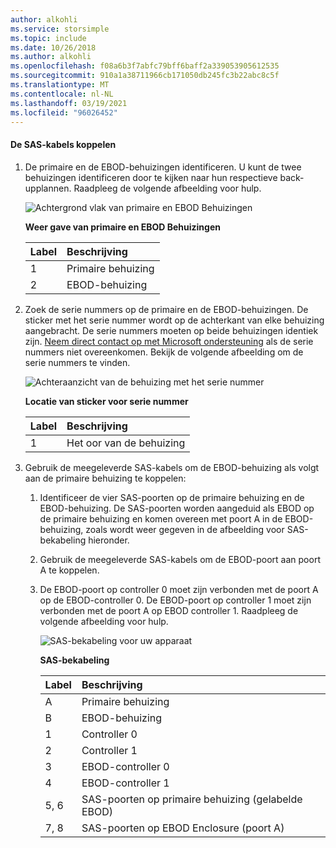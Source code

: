 ```yaml
---
author: alkohli
ms.service: storsimple
ms.topic: include
ms.date: 10/26/2018
ms.author: alkohli
ms.openlocfilehash: f08a6b3f7abfc79bff6baff2a339053905612535
ms.sourcegitcommit: 910a1a38711966cb171050db245fc3b22abc8c5f
ms.translationtype: MT
ms.contentlocale: nl-NL
ms.lasthandoff: 03/19/2021
ms.locfileid: "96026452"
---
```

#### <a name="to-attach-the-sas-cables"></a>De SAS-kabels koppelen
1. De primaire en de EBOD-behuizingen identificeren. U kunt de twee behuizingen identificeren door te kijken naar hun respectieve back-upplannen. Raadpleeg de volgende afbeelding voor hulp. 
   
    ![Achtergrond vlak van primaire en EBOD Behuizingen](./media/storsimple-sas-cable-8600/HCSBackplaneofprimaryandEBODenclosure.png)
   
    **Weer gave van primaire en EBOD Behuizingen**
   
   | Label | Beschrijving |
   |:--- |:--- |
   | 1 |Primaire behuizing |
   | 2 |EBOD-behuizing |
2. Zoek de serie nummers op de primaire en de EBOD-behuizingen. De sticker met het serie nummer wordt op de achterkant van elke behuizing aangebracht. De serie nummers moeten op beide behuizingen identiek zijn. [Neem direct contact op met Microsoft ondersteuning](../articles/storsimple/storsimple-8000-contact-microsoft-support.md) als de serie nummers niet overeenkomen. Bekijk de volgende afbeelding om de serie nummers te vinden.
   
    ![Achteraanzicht van de behuizing met het serie nummer](./media/storsimple-sas-cable-8600/HCSRearviewofenclosureindicatinglocationofserialnumbersticker.png)
   
    **Locatie van sticker voor serie nummer**
   
   | Label | Beschrijving |
   |:--- |:--- |
   | 1 |Het oor van de behuizing |
3. Gebruik de meegeleverde SAS-kabels om de EBOD-behuizing als volgt aan de primaire behuizing te koppelen:
   
   1. Identificeer de vier SAS-poorten op de primaire behuizing en de EBOD-behuizing. De SAS-poorten worden aangeduid als EBOD op de primaire behuizing en komen overeen met poort A in de EBOD-behuizing, zoals wordt weer gegeven in de afbeelding voor SAS-bekabeling hieronder.
   2. Gebruik de meegeleverde SAS-kabels om de EBOD-poort aan poort A te koppelen.
   3. De EBOD-poort op controller 0 moet zijn verbonden met de poort A op de EBOD-controller 0. De EBOD-poort op controller 1 moet zijn verbonden met de poort A op EBOD controller 1. Raadpleeg de volgende afbeelding voor hulp. 
      
      ![SAS-bekabeling voor uw apparaat](./media/storsimple-sas-cable-8600/HCSSAScablingforyourdevice.png)
      
      **SAS-bekabeling**
      
      | Label | Beschrijving |
      |:--- |:--- |
      | A |Primaire behuizing |
      | B |EBOD-behuizing |
      | 1 |Controller 0 |
      | 2 |Controller 1 |
      | 3 |EBOD-controller 0 |
      | 4 |EBOD-controller 1 |
      | 5, 6 |SAS-poorten op primaire behuizing (gelabelde EBOD) |
      | 7, 8 |SAS-poorten op EBOD Enclosure (poort A) |